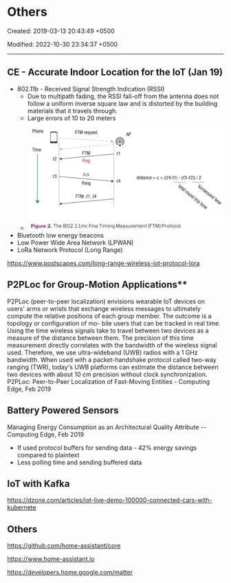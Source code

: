 # Others

Created: 2019-03-13 20:43:49 +0500

Modified: 2022-10-30 23:34:37 +0500

---

## CE - Accurate Indoor Location for the IoT (Jan 19)

- 802.11b - Received Signal Strength Indication (RSSI)
  - Due to multipath fading, the RSSI fall-off from the antenna does not follow a uniform inverse square law and is distorted by the building materials that it travels through.
  - Large errors of 10 to 20 meters
  - ![image](media/Others-image1.png)
- Bluetooth low energy beacons
- Low Power Wide Area Network (LPWAN)
- LoRa Network Protocol (Long Range)

<https://www.postscapes.com/long-range-wireless-iot-protocol-lora>

## P2PLoc for Group-Motion Applications**

P2PLoc (peer-to-peer localization) envisions wearable IoT devices on users' arms or wrists that exchange wireless messages to ultimately compute the relative positions of each group member. The outcome is a topology or configuration of mo- bile users that can be tracked in real time.
Using the time wireless signals take to travel between two devices as a measure of the distance between them. The precision of this time measurement directly correlates with the bandwidth of the wireless signal used. Therefore, we use ultra-wideband (UWB) radios with a 1 GHz bandwidth. When used with a packet-handshake protocol called two-way ranging (TWR), today's UWB platforms can estimate the distance between two devices with about 10 cm precision without clock synchronization.
P2PLoc: Peer-to-Peer Localization of Fast-Moving Entities - Computing Edge, Feb 2019

## Battery Powered Sensors

Managing Energy Consumption as an Architectural Quality Attribute -- Computing Edge, Feb 2019

- If used protocol buffers for sending data - 42% energy savings compared to plaintext
- Less polling time and sending buffered data

## IoT with Kafka

<https://dzone.com/articles/iot-live-demo-100000-connected-cars-with-kubernete>

## Others

<https://github.com/home-assistant/core>

<https://www.home-assistant.io>

<https://developers.home.google.com/matter>

